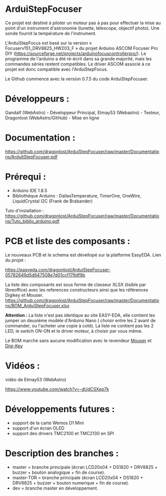 # ArduiStepFocuser
Ce projet est destiné à piloter un moteur pas à pas pour effectuer la mise au point d'un instrument d'astronomie (lunette, télescope, objectif photo). 
Une sonde fournit la température de l'instrument. 

L'ArduiStepFocus est basé sur la version « Focuserv151_DRV8825_HW203_F » du projet Arduino ASCOM Focuser Pro DIY (https://sourceforge.net/projects/arduinofocuscontrollerpro/).
Le programme de l'arduino a été ré-écrit dans sa grande majorité, mais les commandes séries restent compatibles. Le driver ASCOM associé à ce projet est donc compatible avec l'ArduiStepFocus.

Le Github commence avec la version 0.7.5 du code ArduiStepFocuser.

# Développeurs :
Gandalf (WebAstro) - Développeur Principal, Etmay53 (Webastro) - Testeur, Dragonlost (WebAstro/GitHub) - Mise en ligne

# Documentation : 
https://github.com/dragonlost/ArduiStepFocuser/raw/master/Documentations/ArduitStepFocuser.pdf

# Prérequi : 

- Arduino IDE 1.8.5
- Bibliothéque Arduino : DallasTemperature, TimerOne, OneWire, LiquidCrystal I2C (Frank de Brabander)

Tuto d'installation :
https://github.com/dragonlost/ArduiStepFocuser/raw/master/Documentations/Tuto_biblio_arduino.pdf

# PCB et liste des composants :

Le nouveaux PCB et le schema est dévellopé sur la platforme EasyEDA.
Lien du projet :

https://easyeda.com/dragonlost/ArduiStepFocuser-05782649d5d647508e7d01ccf179df9b

La liste des composants est sous forme de classeur XLSX (lisible par libreoffice) avec les references constructeurs ainsi que les références Digikey et Mouser.
https://github.com/dragonlost/ArduiStepFocuser/raw/master/Documentations/BOM_ArduiStepFocuser.xlsx

__Attention :__ La liste n'est pas identique au site EASY-EDA, elle contient les jumper un deuxième modèle d'Arduino Nano ( choisir entre les 2 avant de commander, ou l'acheter une copie à coté).
La liste ne contient pas les 2 LED, le switch ON-ON et le driver moteur, à choisir par vous même.

Le BOM marche sans aucune modification avec le revendeur [Mouser](https://www.mouser.fr/ProjectManager/ProjectDetail.aspx?AccessID=8962ca1cb3) et [Digi-Key](https://www.digikey.fr/short/j0r299)

# Vidéos :
vidéo de Etmay53 (WebAstro)

https://www.youtube.com/watch?v=-dUdCSXep7k


# Développements futures :
- support de la carte Wemos D1 Mini
- support d'un écran OLED
- support des drivers TMC2100 et TMC2130 en SPI

# Description des branches :
- master = branche principale (écran LCD20x04 + DS1820 + DRV8825 + buzzer + bouton analogique + fin de course).
- master-TOR = branche principale (écran LCD20x04 + DS1820 + DRV8825 + buzzer + bouton numerique + fin de course).
- dev = branche master en développement.
